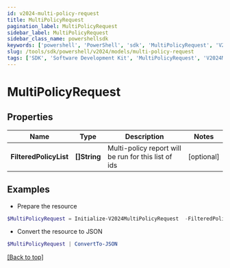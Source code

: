```yaml
---
id: v2024-multi-policy-request
title: MultiPolicyRequest
pagination_label: MultiPolicyRequest
sidebar_label: MultiPolicyRequest
sidebar_class_name: powershellsdk
keywords: ['powershell', 'PowerShell', 'sdk', 'MultiPolicyRequest', 'V2024MultiPolicyRequest'] 
slug: /tools/sdk/powershell/v2024/models/multi-policy-request
tags: ['SDK', 'Software Development Kit', 'MultiPolicyRequest', 'V2024MultiPolicyRequest']
---
```



# MultiPolicyRequest

## Properties

Name | Type | Description | Notes
------------ | ------------- | ------------- | -------------
**FilteredPolicyList** | **[]String** | Multi-policy report will be run for this list of ids | [optional] 

## Examples

- Prepare the resource
```powershell
$MultiPolicyRequest = Initialize-V2024MultiPolicyRequest  -FilteredPolicyList null
```

- Convert the resource to JSON
```powershell
$MultiPolicyRequest | ConvertTo-JSON
```


[[Back to top]](#) 

